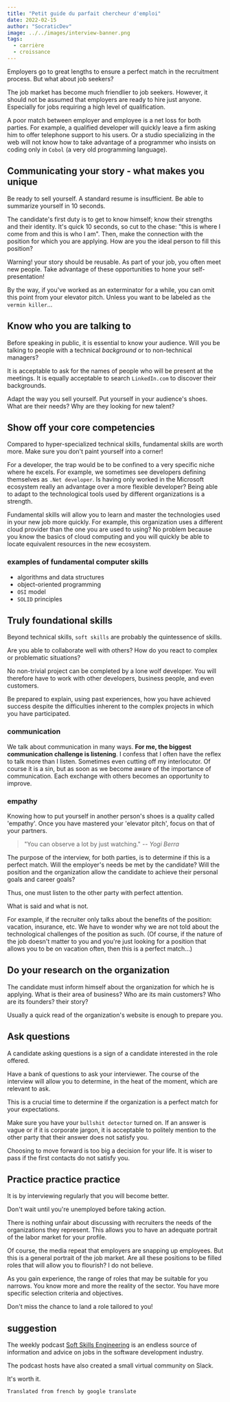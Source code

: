 ```yaml
---
title: "Petit guide du parfait chercheur d'emploi"
date: 2022-02-15
author: "SocraticDev"
image: ../../images/interview-banner.png
tags:
  - carrière
  - croissance
---
```


Employers go to great lengths to ensure a perfect match in the recruitment process. But what about job seekers?

The job market has become much friendlier to job seekers. However, it should not be assumed that employers are ready to hire just anyone. Especially for jobs requiring a high level of qualification.

A poor match between employer and employee is a net loss for both parties. For example, a qualified developer will quickly leave a firm asking him to offer telephone support to his users. Or a studio specializing in the web will not know how to take advantage of a programmer who insists on coding only in `Cobol` (a very old programming language).

## Communicating your story - what makes you unique

Be ready to sell yourself. A standard resume is insufficient. Be able to summarize yourself in 10 seconds.

The candidate's first duty is to get to know himself; know their strengths and their identity. It's quick 10 seconds, so cut to the chase: "this is where I come from and this is who I am". Then, make the connection with the position for which you are applying. How are you the ideal person to fill this position?

Warning! your story should be reusable. As part of your job, you often meet new people. Take advantage of these opportunities to hone your self-presentation!

By the way, if you've worked as an exterminator for a while, you can omit this point from your elevator pitch. Unless you want to be labeled as `the vermin killer`...

## Know who you are talking to

Before speaking in public, it is essential to know your audience. Will you be talking to people with a technical _background_ or to non-technical managers?

It is acceptable to ask for the names of people who will be present at the meetings. It is equally acceptable to search `LinkedIn.com` to discover their backgrounds.

Adapt the way you sell yourself. Put yourself in your audience's shoes. What are their needs? Why are they looking for new talent?

## Show off your core competencies

Compared to hyper-specialized technical skills, fundamental skills are worth more. Make sure you don't paint yourself into a corner!

For a developer, the trap would be to be confined to a very specific niche where he excels. For example, we sometimes see developers defining themselves as `.Net developer`. Is having only worked in the Microsoft ecosystem really an advantage over a more flexible developer? Being able to adapt to the technological tools used by different organizations is a strength.

Fundamental skills will allow you to learn and master the technologies used in your new job more quickly. For example, this organization uses a different cloud provider than the one you are used to using? No problem because you know the basics of cloud computing and you will quickly be able to locate equivalent resources in the new ecosystem.

### examples of fundamental computer skills
- algorithms and data structures
- object-oriented programming
- `OSI` model
- `SOLID` principles

## Truly foundational skills

Beyond technical skills, `soft skills` are probably the quintessence of skills.

Are you able to collaborate well with others? How do you react to complex or problematic situations?

No non-trivial project can be completed by a lone wolf developer. You will therefore have to work with other developers, business people, and even customers.

Be prepared to explain, using past experiences, how you have achieved success despite the difficulties inherent to the complex projects in which you have participated.

### communication
We talk about communication in many ways. __For me, the biggest communication challenge is listening__. I confess that I often have the reflex to talk more than I listen. Sometimes even cutting off my interlocutor. Of course it is a sin, but as soon as we become aware of the importance of communication. Each exchange with others becomes an opportunity to improve.

### empathy
Knowing how to put yourself in another person's shoes is a quality called 'empathy'. Once you have mastered your 'elevator pitch', focus on that of your partners.

> "You can observe a lot by just watching." <cite>-- Yogi Berra</cite>

The purpose of the interview, for both parties, is to determine if this is a perfect match. Will the employer's needs be met by the candidate? Will the position and the organization allow the candidate to achieve their personal goals and career goals?

Thus, one must listen to the other party with perfect attention.

What is said and what is not.

For example, if the recruiter only talks about the benefits of the position: vacation, insurance, etc. We have to wonder why we are not told about the technological challenges of the position as such. (Of course, if the nature of the job doesn't matter to you and you're just looking for a position that allows you to be on vacation often, then this is a perfect match...)

## Do your research on the organization

The candidate must inform himself about the organization for which he is applying. What is their area of ​​business? Who are its main customers? Who are its founders? their story?

Usually a quick read of the organization's website is enough to prepare you.

## Ask questions

A candidate asking questions is a sign of a candidate interested in the role offered.

Have a bank of questions to ask your interviewer. The course of the interview will allow you to determine, in the heat of the moment, which are relevant to ask.

This is a crucial time to determine if the organization is a perfect match for your expectations.

Make sure you have your `bullshit detector` turned on. If an answer is vague or if it is corporate jargon, it is acceptable to politely mention to the other party that their answer does not satisfy you.

Choosing to move forward is too big a decision for your life. It is wiser to pass if the first contacts do not satisfy you.

## Practice practice practice

It is by interviewing regularly that you will become better.

Don't wait until you're unemployed before taking action.

There is nothing unfair about discussing with recruiters the needs of the organizations they represent. This allows you to have an adequate portrait of the labor market for your profile.

Of course, the media repeat that employers are snapping up employees. But this is a general portrait of the job market. Are all these positions to be filled roles that will allow you to flourish? I do not believe.

As you gain experience, the range of roles that may be suitable for you narrows. You know more and more the reality of the sector. You have more specific selection criteria and objectives.

Don't miss the chance to land a role tailored to you!

## suggestion

The weekly podcast [Soft Skills Engineering](https://softskills.audio) is an endless source of information and advice on jobs in the software development industry.

The podcast hosts have also created a small virtual community on Slack.

It's worth it.

`Translated from french by google translate`